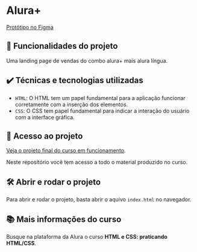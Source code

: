 # Alura+
[Protótipo no Figma](https://www.figma.com/file/tFDVyNuKhrT2G03k2dCstW/Alura-Plus---Layout?node-id=1%3A77)

## 🔨 Funcionalidades do projeto
Uma landing page de vendas do combo alura+ mais alura língua.

## ✔️ Técnicas e tecnologias utilizadas

- `HTML`: O HTML tem um papel fundamental para a aplicação funcionar corretamente com a inserção dos elementos.
- `CSS`: O CSS tem papel fundamental para indicar a interação do usuário com a interface gráfica.

## 📁 Acesso ao projeto

[Veja o projeto final do curso em funcionamento](https://alura-plus-caroolt.vercel.app/).

Neste repositório você tem acesso a todo o material produzido no curso.

## 🛠️ Abrir e rodar o projeto

Para abrir e rodar o projeto, basta abrir o aquivo `index.html` no navegador.

## 📚 Mais informações do curso

Busque na plataforma da Alura o curso **HTML e CSS: praticando HTML/CSS**.

